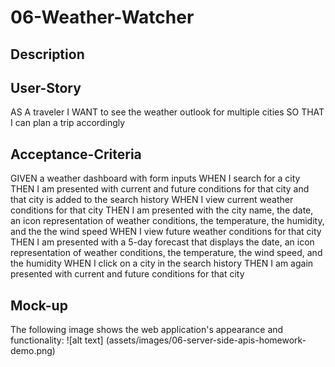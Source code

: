 # 06-Weather-Watcher

## Description 

## User-Story

AS A traveler
I WANT to see the weather outlook for multiple cities
SO THAT I can plan a trip accordingly

## Acceptance-Criteria

GIVEN a weather dashboard with form inputs
WHEN I search for a city
THEN I am presented with current and future conditions for that city and that city is added to the search history
WHEN I view current weather conditions for that city
THEN I am presented with the city name, the date, an icon representation of weather conditions, the temperature, the humidity, and the the wind speed
WHEN I view future weather conditions for that city
THEN I am presented with a 5-day forecast that displays the date, an icon representation of weather conditions, the temperature, the wind speed, and the humidity
WHEN I click on a city in the search history
THEN I am again presented with current and future conditions for that city

## Mock-up

The following image shows the web application's appearance and functionality: ![alt text] (assets/images/06-server-side-apis-homework-demo.png)